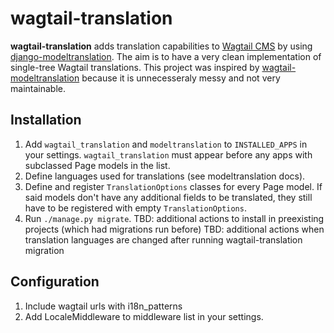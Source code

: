# wagtail-translation

**wagtail-translation** adds translation capabilities to [Wagtail CMS](https://github.com/wagtail/wagtail) 
by using [django-modeltranslation](https://github.com/deschler/django-modeltranslation).
The aim is to have a very clean implementation of single-tree Wagtail translations.
This project was inspired by [wagtail-modeltranslation](https://github.com/infoportugal/wagtail-modeltranslation)
because it is unnecesseraly messy and not very maintainable.

## Installation

1. Add `wagtail_translation` and `modeltranslation` to `INSTALLED_APPS` in your settings.
   `wagtail_translation` must appear before any apps with subclassed Page models in the list.
2. Define languages used for translations (see modeltranslation docs).
3. Define and register `TranslationOptions` classes for every Page model.
   If said models don't have any additional fields to be translated, they still have to be registered
   with empty `TranslationOptions`.
4. Run ```./manage.py migrate```.
   TBD: additional actions to install in preexisting projects (which had migrations run before)
   TBD: additional actions when translation languages are changed after running wagtail-translation migration

## Configuration

1. Include wagtail urls with i18n_patterns
2. Add LocaleMiddleware to middleware list in your settings.
